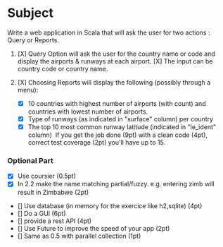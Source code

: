 # Subject

Write a web application in Scala that will ask the user for two actions : Query or Reports.

1.  [X] Query Option will ask the user for the country name or code and display the airports & runways at each airport.
    [X] The input can be country code or country name.

2. [X] Choosing Reports will display the following (possibly through a menu):

    - [X] 10 countries with highest number of airports (with count) and countries  with lowest number of airports.
    - [X] Type of runways (as indicated in "surface" column) per country
    - [X] The top 10 most common runway latitude (indicated in "le_ident" column)
​
If you get the job done (9pt) with a clean code (4pt), correct test coverage (2pt) you'll have up to 15.

### Optional Part
   - [X]  Use coursier (0.5pt)
   - [X]  In 2.2 make the name matching partial/fuzzy. e.g. entering zimb will result in Zimbabwe (2pt)
   - []  Use database (in memory for the exercice like h2,sqlite) (4pt)
   - []  Do a GUI (6pt)
   - []  provide a rest API (4pt)
   - []  Use Future to improve the speed of your app (2pt)
   - []  Same as 0.5 with parallel collection (1pt)
    
